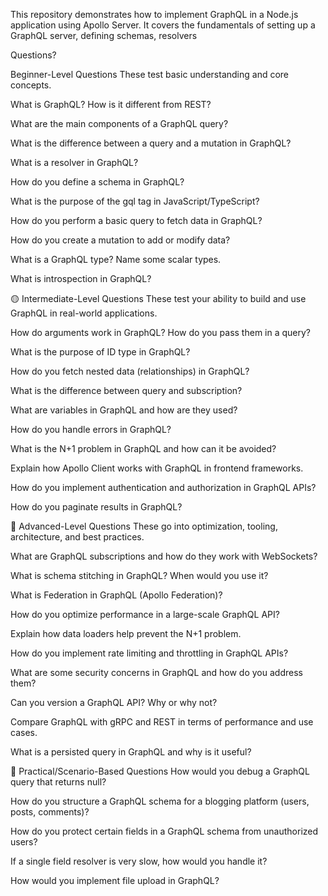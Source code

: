 This repository demonstrates how to implement GraphQL in a Node.js application using Apollo Server. It covers the fundamentals of setting up a GraphQL server, defining schemas, resolvers

Questions?

Beginner-Level Questions
These test basic understanding and core concepts.

What is GraphQL? How is it different from REST?

What are the main components of a GraphQL query?

What is the difference between a query and a mutation in GraphQL?

What is a resolver in GraphQL?

How do you define a schema in GraphQL?

What is the purpose of the gql tag in JavaScript/TypeScript?

How do you perform a basic query to fetch data in GraphQL?

How do you create a mutation to add or modify data?

What is a GraphQL type? Name some scalar types.

What is introspection in GraphQL?

🟡 Intermediate-Level Questions
These test your ability to build and use GraphQL in real-world applications.

How do arguments work in GraphQL? How do you pass them in a query?

What is the purpose of ID type in GraphQL?

How do you fetch nested data (relationships) in GraphQL?

What is the difference between query and subscription?

What are variables in GraphQL and how are they used?

How do you handle errors in GraphQL?

What is the N+1 problem in GraphQL and how can it be avoided?

Explain how Apollo Client works with GraphQL in frontend frameworks.

How do you implement authentication and authorization in GraphQL APIs?

How do you paginate results in GraphQL?

🔴 Advanced-Level Questions
These go into optimization, tooling, architecture, and best practices.

What are GraphQL subscriptions and how do they work with WebSockets?

What is schema stitching in GraphQL? When would you use it?

What is Federation in GraphQL (Apollo Federation)?

How do you optimize performance in a large-scale GraphQL API?

Explain how data loaders help prevent the N+1 problem.

How do you implement rate limiting and throttling in GraphQL APIs?

What are some security concerns in GraphQL and how do you address them?

Can you version a GraphQL API? Why or why not?

Compare GraphQL with gRPC and REST in terms of performance and use cases.

What is a persisted query in GraphQL and why is it useful?

🔧 Practical/Scenario-Based Questions
How would you debug a GraphQL query that returns null?

How do you structure a GraphQL schema for a blogging platform (users, posts, comments)?

How do you protect certain fields in a GraphQL schema from unauthorized users?

If a single field resolver is very slow, how would you handle it?

How would you implement file upload in GraphQL?
